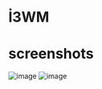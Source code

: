 # İ3WM 
# screenshots
![image](https://github.com/maxuwuu/dotfiles/blob/main/%C4%B03/screenshot/screenshot0.png)
![image](https://github.com/maxuwuu/dotfiles/blob/main/%C4%B03/screenshot/screenshot1.png)
